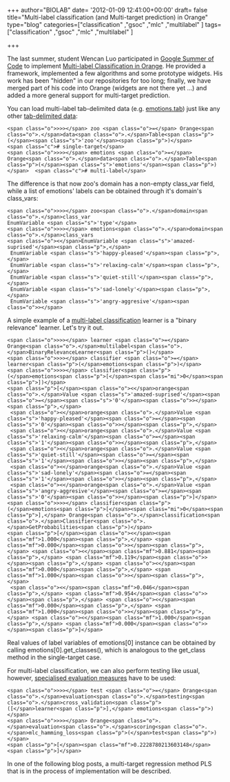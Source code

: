 +++
author="BIOLAB"
date= '2012-01-09 12:41:00+00:00'
draft= false
title="Multi-label classification (and Multi-target prediction) in Orange"
type="blog"
categories=["classification" ,"gsoc" ,"mlc" ,"multilabel" ]
tags=["classification" ,"gsoc" ,"mlc" ,"multilabel" ]

+++

The last summer, student Wencan Luo participated in [Google Summer of Code](https://code.google.com/soc/) to implement [Multi-label Classification in Orange](/blog/2011/09/02/gsoc-review-multi-label-classification-implementation/). He provided a framework, implemented a few algorithms and some prototype widgets. His work has been "hidden" in our repositories for too long; finally, we have merged part of his code into Orange (widgets are not there yet ...) and added a more general support for multi-target prediction.

You can load multi-label tab-delimited data (e.g. [emotions.tab](http://orange.biolab.si/trac/intertrac/export%3Atrunk/orange/doc/datasets/emotions.tab)) just like any other [tab-delimited data](/doc/reference/Orange.data.formats/#tab-delimited-format):

    
    <span class="o">>>></span> zoo <span class="o">=</span> Orange<span class="o">.</span>data<span class="o">.</span>Table<span class="p">(</span><span class="s">'zoo'</span><span class="p">)</span>            <span class="c"># single-target</span>
    <span class="o">>>></span> emotions <span class="o">=</span> Orange<span class="o">.</span>data<span class="o">.</span>Table<span class="p">(</span><span class="s">'emotions'</span><span class="p">)</span>  <span class="c"># multi-label</span>



The difference is that now zoo's domain has a non-empty class_var field, while a list of emotions' labels can be obtained through it's domain's class_vars:

    
    <span class="o">>>></span> zoo<span class="o">.</span>domain<span class="o">.</span>class_var
    EnumVariable <span class="s">'type'</span>
    <span class="o">>>></span> emotions<span class="o">.</span>domain<span class="o">.</span>class_vars
    <span class="o"><</span>EnumVariable <span class="s">'amazed-suprised'</span><span class="p">,</span>
     EnumVariable <span class="s">'happy-pleased'</span><span class="p">,</span>
     EnumVariable <span class="s">'relaxing-calm'</span><span class="p">,</span>
     EnumVariable <span class="s">'quiet-still'</span><span class="p">,</span>
     EnumVariable <span class="s">'sad-lonely'</span><span class="p">,</span>
     EnumVariable <span class="s">'angry-aggresive'</span><span class="o">></span>


A simple example of a [multi-label classification](/doc/reference/Orange.multilabel/) learner is a "binary relevance" learner. Let's try it out.

    
    <span class="o">>>></span> learner <span class="o">=</span> Orange<span class="o">.</span>multilabel<span class="o">.</span>BinaryRelevanceLearner<span class="p">()</span>
    <span class="o">>>></span> classifier <span class="o">=</span> learner<span class="p">(</span>emotions<span class="p">)</span>
    <span class="o">>>></span> classifier<span class="p">(</span>emotions<span class="p">[</span><span class="mi">0</span><span class="p">])</span>
    <span class="p">[</span><span class="o"><</span>orange<span class="o">.</span>Value <span class="s">'amazed-suprised'</span><span class="o">=</span><span class="s">'0'</span><span class="o">></span><span class="p">,</span>
     <span class="o"><</span>orange<span class="o">.</span>Value <span class="s">'happy-pleased'</span><span class="o">=</span><span class="s">'0'</span><span class="o">></span><span class="p">,</span>
     <span class="o"><</span>orange<span class="o">.</span>Value <span class="s">'relaxing-calm'</span><span class="o">=</span><span class="s">'1'</span><span class="o">></span><span class="p">,</span>
     <span class="o"><</span>orange<span class="o">.</span>Value <span class="s">'quiet-still'</span><span class="o">=</span><span class="s">'1'</span><span class="o">></span><span class="p">,</span>
     <span class="o"><</span>orange<span class="o">.</span>Value <span class="s">'sad-lonely'</span><span class="o">=</span><span class="s">'1'</span><span class="o">></span><span class="p">,</span>
     <span class="o"><</span>orange<span class="o">.</span>Value <span class="s">'angry-aggresive'</span><span class="o">=</span><span class="s">'0'</span><span class="o">></span><span class="p">]</span>
    <span class="o">>>></span> classifier<span class="p">(</span>emotions<span class="p">[</span><span class="mi">0</span><span class="p">],</span> Orange<span class="o">.</span>classification<span class="o">.</span>Classifier<span class="o">.</span>GetProbabilities<span class="p">)</span>
    <span class="p">[</span><span class="o"><</span><span class="mf">1.000</span><span class="p">,</span> <span class="mf">0.000</span><span class="o">></span><span class="p">,</span> <span class="o"><</span><span class="mf">0.881</span><span class="p">,</span> <span class="mf">0.119</span><span class="o">></span><span class="p">,</span> <span class="o"><</span><span class="mf">0.000</span><span class="p">,</span> <span class="mf">1.000</span><span class="o">></span><span class="p">,</span>
     <span class="o"><</span><span class="mf">0.046</span><span class="p">,</span> <span class="mf">0.954</span><span class="o">></span><span class="p">,</span> <span class="o"><</span><span class="mf">0.000</span><span class="p">,</span> <span class="mf">1.000</span><span class="o">></span><span class="p">,</span> <span class="o"><</span><span class="mf">1.000</span><span class="p">,</span> <span class="mf">0.000</span><span class="o">></span><span class="p">]</span>



Real values of label variables of emotions[0] instance can be obtained by calling emotions[0].get_classes(), which is analogous to the get_class method in the single-target case.

For multi-label classification, we can also perform testing like usual, however, [specialised evaluation measures](/doc/reference/Orange.evaluation.scoring/#scoring-for-multilabel-classification) have to be used:


    
    <span class="o">>>></span> test <span class="o">=</span> Orange<span class="o">.</span>evaluation<span class="o">.</span>testing<span class="o">.</span>cross_validation<span class="p">([</span>learner<span class="p">],</span> emotions<span class="p">)</span>
    <span class="o">>>></span> Orange<span class="o">.</span>evaluation<span class="o">.</span>scoring<span class="o">.</span>mlc_hamming_loss<span class="p">(</span>test<span class="p">)</span>
    <span class="p">[</span><span class="mf">0.2228780213603148</span><span class="p">]</span>



In one of the following blog posts, a multi-target regression method PLS that is in the process of implementation will be described.
